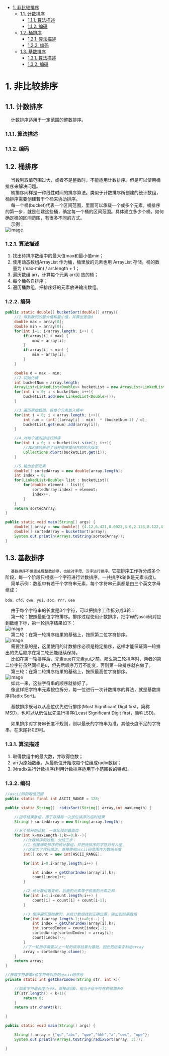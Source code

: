 

<!-- TOC -->

- [1. 非比较排序](#1-非比较排序)
    - [1.1. 计数排序](#11-计数排序)
        - [1.1.1. 算法描述](#111-算法描述)
        - [1.1.2. 编码](#112-编码)
    - [1.2. 桶排序](#12-桶排序)
        - [1.2.1. 算法描述](#121-算法描述)
        - [1.2.2. 编码](#122-编码)
    - [1.3. 基数排序](#13-基数排序)
        - [1.3.1. 算法描述](#131-算法描述)
        - [1.3.2. 编码](#132-编码)

<!-- /TOC -->

# 1. 非比较排序
## 1.1. 计数排序  
<!-- 
https://mp.weixin.qq.com/s?__biz=Mzg2OTAwNDI2NQ==&mid=2247484707&idx=1&sn=9c2a50e35704cc13496a565f03c24a79&chksm=cea2e3a5f9d56ab3eeb891552684da61b1ccd1b0712e3c173ecce6bed0c619a60aeee3155c06&scene=178&cur_album_id=1384553997595688961#rd
-->
&emsp; 计数排序适用于一定范围的整数排序。

### 1.1.1. 算法描述  

### 1.1.2. 编码  


## 1.2. 桶排序  
&emsp; 当数列取值范围过大，或者不是整数时，不能适用计数排序。但是可以使用桶排序来解决问题。  
&emsp; 桶排序同样是一种线性时间的排序算法。类似于计数排序所创建的统计数组，桶排序需要创建若干个桶来协助排序。  
&emsp; 每一个桶(bucket)代表一个区间范围，里面可以承载一个或多个元素。桶排序的第一步，就是创建这些桶，确定每一个桶的区间范围。具体建立多少个桶，如何确定桶的区间范围，有很多不同的方式。  
&emsp; 示例：  
![image](https://gitee.com/wt1814/pic-host/raw/master/algorithm/function-7.png)  

### 1.2.1. 算法描述
1. 找出待排序数组中的最大值max和最小值min；
2. 使用动态数组ArrayList 作为桶，桶里放的元素也用 ArrayList 存储。桶的数量为 (max-min) / arr.length + 1；
3. 遍历数组 arr，计算每个元素 arr[i] 放的桶；
4. 每个桶各自排序；
5. 遍历桶数组，把排序好的元素放进输出数组。

### 1.2.2. 编码

```java
public static double[] bucketSort(double[] array){
    //1.得到数列的最大值和最小值，并算出差值d
    double max = array[0];
    double min = array[0];
    for(int i=1; i<array.length; i++) {
        if(array[i] > max) {
            max = array[i];
        }
        if(array[i] < min) {
            min = array[i];
        }
    }

    double d = max - min;
    //2.初始化桶
    int bucketNum = array.length;
    ArrayList<LinkedList<Double>> bucketList = new ArrayList<LinkedList<Double>>(bucketNum);
    for(int i = 0; i < bucketNum; i++){
        bucketList.add(new LinkedList<Double>());
    }

    //3.遍历原始数组，将每个元素放入桶中
    for(int i = 0; i < array.length; i++){
        int num = (int)((array[i] - min)  * (bucketNum-1) / d);
        bucketList.get(num).add(array[i]);
    }

    //4.对每个通内部进行排序
    for(int i = 0; i < bucketList.size(); i++){
        //JDK底层采用了归并排序或归并的优化版本
        Collections.dSort(bucketList.get(i));
    }

    //5.输出全部元素
    double[] sortedArray = new double[array.length];
    int index = 0;
    for(LinkedList<Double> list : bucketList){
        for(double element : list){
            sortedArray[index] = element;
            index++;
        }
    }
    return sortedArray;
}

public static void main(String[] args) {
    double[] array = new double[] {4.12,6.421,0.0023,3.0,2.123,8.122,4.12, 10.09};
    double[] sortedArray = bucketSort(array);
    System.out.println(Arrays.toString(sortedArray));
}
```  

## 1.3. 基数排序  
&emsp; `基数排序不但能处理整数排序，也能对字母、汉字进行排序。`它把排序工作拆分成多个阶段，每一个阶段只根据一个字符进行计数排序，一共排序k轮(k是元素长度)。  
&emsp; 简单示例：数组中有若干个字符串元素，每个字符串元素都是由三个英文字母组成：  

    bda，cfd，qwe，yui，abc，rrr，uee
  
&emsp; 由于每个字符串的长度是3个字符，可以把排序工作拆分成3轮：  
&emsp; 第一轮：按照最低位字符排序。排序过程使用计数排序，把字母的ascii码对应到数组下标，第一轮排序结果如下：  
![image](https://gitee.com/wt1814/pic-host/raw/master/algorithm/function-8.png)  
&emsp; 第二轮：在第一轮排序结果的基础上，按照第二位字符排序。  
![image](https://gitee.com/wt1814/pic-host/raw/master/algorithm/function-9.png)  
&emsp; 需要注意的是，这里使用的计数排序必须是稳定排序，这样才能保证第一轮排出的先后顺序在第二轮还能继续保持。  
&emsp; 比如在第一轮排序后，元素uue在元素yui之前。那么第二轮排序时，两者的第二位字符虽然同样是u，但先后顺序万万不能变，否则第一轮排序就白做了。  
&emsp; 第三轮：在第二轮排序结果的基础上，按照最高位字符排序。   
![image](https://gitee.com/wt1814/pic-host/raw/master/algorithm/function-10.png)  
&emsp; 如此一来，这些字符串的顺序就排好了。  
&emsp; 像这样把字符串元素按位拆分，每一位进行一次计数排序的算法，就是基数排序(Radix Sort)。  

&emsp; 基数排序既可以从高位优先进行排序(Most Significant Digit first，简称MSD)，也可以从低位优先进行排序(Least Significant Digit first，简称LSD)。  

&emsp; 如果排序对字符串长度不规则，则以最长的字符串为准，其他长度不足的字符串，在末尾补0即可。  

### 1.3.1. 算法描述  
1. 取得数组中的最大数，并取得位数；
2. arr为原始数组，从最低位开始取每个位组成radix数组；
3. 对radix进行计数排序(利用计数排序适用于小范围数的特点)。

### 1.3.2. 编码  

```java
//ascii码的取值范围
public static final int ASCII_RANGE = 128;

public static String[]  radixSort(String[] array,int maxLength) {

    //排序结果数组，用于存储每一次按位排序的临时结果
    String[] sortedArray = new String[array.length];

    //从个位开始比较，一直比较到最高位
    for(int k=maxLength-1;k>=0;k--){
        //计数排序的过程，分成三步：
        //1.创建辅助排序的统计数组，并把待排序的字符对号入座，
        //这里为了代码简洁，直接使用ascii码范围作为数组长度
        int[] count = new int[ASCII_RANGE];

        for(int i=0;i<array.length;i++) {

            int index = getCharIndex(array[i],k);
            count[index]++;
        }

        //2.统计数组做变形，后面的元素等于前面的元素之和
        for(int i=1;i<count.length;i++) {
            count[i] = count[i] + count[i-1];
        }

        //3.倒序遍历原始数列，从统计数组找到正确位置，输出到结果数组
        for(int i=array.length-1;i>=0;i--) {
            int index = getCharIndex(array[i],k);
            int sortedIndex = count[index]-1;
            sortedArray[sortedIndex] = array[i];
            count[index]--;
        }
        //下一轮排序需要以上一轮的排序结果为基础，因此把结果复制给array
        array = sortedArray.clone();
    }
    return array;
}

//获取字符串第k位字符所对应的ascii码序号
private static int getCharIndex(String str, int k){

    //如果字符串长度小于k，直接返回0，相当于给不存在的位置补0
    if(str.length() < k+1){
        return 0;
    }
    return str.charAt(k);

}

public static void main(String[] args) {

    String[] array = {"qd","abc", "qwe","hhh","a","cws", "ope"};
    System.out.println(Arrays.toString(radixSort(array, 3)));

}
```

